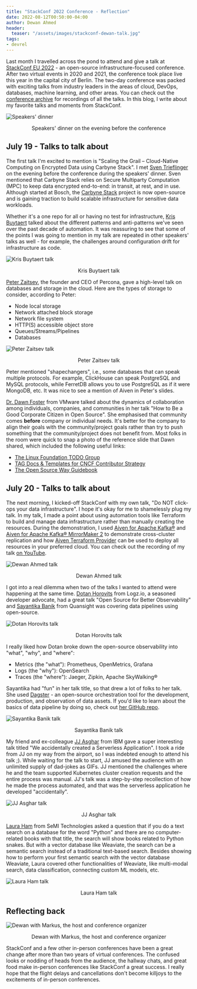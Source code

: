 ```yaml
---
title: "StackConf 2022 Conference - Reflection"
date: 2022-08-12T00:50:00-04:00
author: Dewan Ahmed
header:
  teaser: "/assets/images/stackconf-dewan-talk.jpg"
tags:
- devrel
---
```


Last month I travelled across the pond to attend and give a talk at [StackConf EU 2022](https://www.youtube.com/watch?v=I_xBBGeFULU) - an open-source infrastructure-focused conference. After two virtual events in 2020 and 2021, the conference took place live this year in the capital city of Berlin. The two-day conference was packed with exciting talks from industry leaders in the areas of cloud, DevOps, databases, machine learning, and other areas. You can check out the [conference archive](https://stackconf.eu/archives/2022-2/) for recordings of all the talks. In this blog, I write about my favorite talks and moments from StackConf. 

![Speakers' dinner](/assets/images/stackconf-speakers-dinner.jpg)

<p align = "center">
Speakers' dinner on the evening before the conference
</p>

## July 19 - Talks to talk about

The first talk I'm excited to mention is "Scaling the Grail – Cloud-Native Computing on Encrypted Data using Carbyne Stack". I met [Sven Trieflinger](https://twitter.com/SvenTrieflinger) on the evening before the conference during the speakers' dinner. Sven mentioned that Carbyne Stack relies on Secure Multiparty Computation (MPC) to keep data encrypted end-to-end: in transit, at rest, and in use. Although started at Bosch, the [Carbyne Stack](https://github.com/carbynestack/carbynestack) project is now open-source and is gaining traction to build scalable infrastructure for sensitive data workloads.


Whether it's a one repo for all or having no test for infrastructure, [Kris Buytaert](https://twitter.com/KrisBuytaert) talked about the different patterns and anti-patterns
we've seen over the past decade of automation. It was reassuring to see that some of the points I was going to mention in my talk are repeated in other speakers' talks as well - for example, the challenges around configuration drift for infrastructure as code.

![Kris Buytaert talk](/assets/images/stackconf-kris-talk.jpg)

<p align = "center">
Kris Buytaert talk
</p>

[Peter Zaitsev](https://twitter.com/PeterZaitsev), the founder and CEO of Percona, gave a high-level talk on databases and storage in the cloud. Here are the types of storage to consider, according to Peter:

- Node local storage
- Network attached block storage
- Network file system
- HTTP(S) accessible object store
- Queues/Streams/Pipelines
- Databases

![Peter Zaitsev talk](/assets/images/stackconf-peter-talk.jpg)

<p align = "center">
Peter Zaitsev talk
</p>

Peter mentioned "shapechangers", i.e., some databases that can speak multiple protocols. For example, ClickHouse can speak PostgreSQL and MySQL protocols, while FerretDB allows you to use PostgreSQL as if it were MongoDB, etc. It was nice to see a mention of Aiven in Peter's slides.

[Dr. Dawn Foster](https://twitter.com/geekygirldawn) from VMware talked about the dynamics of collaboration among individuals, companies, and communities in her talk "How to Be a Good Corporate Citizen in Open Source". She emphasised that community comes **before** company or individual needs. It's better for the company to align their goals with the community/project goals rather than try to push something that the community/project does not benefit from. Most folks in the room were quick to snap a photo of the reference slide that Dawn shared, which included the following useful links:

- [The Linux Foundation TODO Group](https://todogroup.org/)
- [TAG Docs & Templates for CNCF Contributor Strategy](https://github.com/cncf/project-template)
- [The Open Source Way Guidebook](https://github.com/theopensourceway/guidebook)

## July 20 - Talks to talk about

The next morning, I kicked-off StackConf with my own talk, "Do NOT click-ops your data infrastructure". I hope it's okay for me to shamelessly plug my talk. In my talk, I made a point about using automation tools like Terraform to build and manage data infrastructure rather than manually creating the resources. During the demonstration, I used [Aiven for Apache Kafka®](https://developer.aiven.io/docs/products/kafka.html) and [Aiven for Apache Kafka® MirrorMaker 2](https://developer.aiven.io/docs/products/kafka/kafka-mirrormaker.html) to demonstrate cross-cluster replication and how [Aiven Terraform Provider](https://developer.aiven.io/docs/tools/terraform.html) can be used to deploy all resources in your preferred cloud. You can check out the recording of my talk [on YouTube](https://www.youtube.com/watch?v=YBxt5uLz00I).

![Dewan Ahmed talk](/assets/images/stackconf-dewan-talk.jpg)

<p align = "center">
Dewan Ahmed talk
</p>

I got into a real dilemma when two of the talks I wanted to attend were happening at the same time. [Dotan Horovits](https://twitter.com/horovits) from Logz.io, a seasoned developer advocate, had a great talk "Open Source for Better Observability" and [Sayantika Banik](https://twitter.com/sayabanik) from Quansight was covering data pipelines using open-source.

![Dotan Horovits talk](/assets/images/stackconf-dotan-talk.jpg)

<p align = "center">
Dotan Horovits talk
</p>

I really liked how Dotan broke down the open-source observability into "what", "why", and "where":

- Metrics (the "what"): Prometheus, OpenMetrics, Grafana
- Logs (the "why"): OpenSearch
- Traces (the "where"): Jaeger, Zipkin, Apache SkyWalking®

Sayantika had "fun" in her talk title, so that drew a lot of folks to her talk. She used [Dagster](https://github.com/dagster-io/dagster) - an open-source orchestration tool for the development, production, and observation of data assets. If you'd like to learn about the basics of data pipeline by doing so, check out [her GitHub repo](https://github.com/sayantikabanik/DataJourney).

![Sayantika Banik talk](/assets/images/stackconf-sayantika-talk.jpg)

<p align = "center">
Sayantika Banik talk
</p>

My friend and ex-colleague [JJ Asghar](https://twitter.com/jjasghar) from IBM gave a super interesting talk titled "We accidentally created a Serverless Application". I took a ride from JJ on my way from the airport, so I was indebted enough to attend his talk ;). While waiting for the talk to start, JJ amused the audience with an unlimited supply of dad-jokes as GIFs. JJ mentioned the challenges where he and the team supported Kubernetes cluster creation requests and the entire process was manual. JJ's talk was a step-by-step recollection of how he made the process automated, and that was the serverless application he developed "accidentally". 

![JJ Asghar talk](/assets/images/stackconf-jj-talk.jpg)

<p align = "center">
JJ Asghar talk
</p>

[Laura Ham](https://twitter.com/laura_hamham) from SeMI Technologies asked a question that if you do a text search on a database for the word "Python" and there are no computer-related books with that title, the search will show books related to Python snakes. But with a vector database like Weaviate, the search can be a semantic search instead of a traditional text-based search. Besides showing how to perform your first semantic search with the vector database Weaviate, Laura covered other functionalities of Weaviate, like multi-modal search, data classification, connecting custom ML models, etc. 

![Laura Ham talk](/assets/images/stackconf-laura-talk.jpg)

<p align = "center">
Laura Ham talk
</p>

## Reflecting back

![Dewan with Markus, the host and conference organizer](/assets/images/stackconf-dewan-markus.jpg)

<p align = "center">
Dewan with Markus, the host and conference organizer
</p>

StackConf and a few other in-person conferences have been a great change after more than two years of virtual conferences. The confused looks or nodding of heads from the audience, the hallway chats, and great food make in-person conferences like StackConf a great success. I really hope that the flight delays and cancellations don't become killjoys to the excitements of in-person conferences.